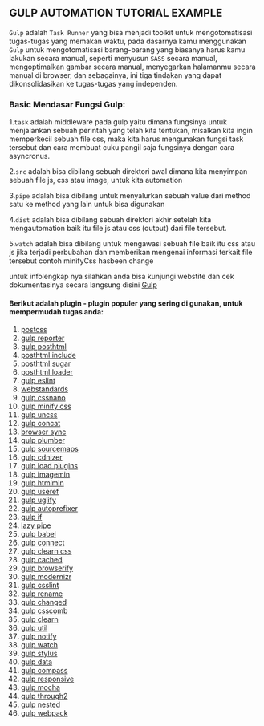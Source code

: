 ## GULP AUTOMATION TUTORIAL EXAMPLE

`Gulp` adalah `Task Runner` yang bisa menjadi toolkit untuk mengotomatisasi tugas-tugas yang memakan waktu, pada dasarnya kamu menggunakan `Gulp` untuk mengotomatisasi barang-barang yang biasanya harus kamu lakukan secara manual, seperti menyusun `SASS` secara manual, mengoptimalkan gambar secara manual, menyegarkan halamanmu secara manual di browser, dan sebagainya, ini tiga tindakan yang dapat dikonsolidasikan ke tugas-tugas yang independen.

### Basic Mendasar Fungsi Gulp:

1.`task` adalah middleware pada gulp yaitu dimana fungsinya untuk menjalankan sebuah perintah yang telah kita tentukan, misalkan kita ingin memperkecil sebuah file css, maka kita harus mengunakan fungsi task tersebut dan cara membuat cuku pangil saja fungsinya dengan cara asyncronus.

2.`src` adalah bisa dibilang sebuah direktori awal dimana kita menyimpan sebuah file js, css atau image, untuk kita automation

3.`pipe` adalah bisa dibilang untuk menyalurkan sebuah value dari method satu ke method yang lain untuk bisa digunakan

4.`dist` adalah bisa dibilang sebuah direktori akhir setelah kita mengautomation baik itu file js atau css (output) dari file tersebut.

5.`watch` adalah bisa dibilang untuk mengawasi sebuah file baik itu css atau js jika terjadi perbubahan dan memberikan mengenai informasi terkait file tersebut contoh minifyCss hasbeen change

untuk infolengkap nya silahkan anda bisa kunjungi webstite dan cek dokumentasinya secara langsung disini  [Gulp](https://gulpjs.com/)

#### Berikut adalah plugin - plugin populer yang sering di gunakan, untuk mempermudah tugas anda:

1. [postcss](https://www.npmjs.com/package/gulp-postcss)
2. [gulp reporter](https://www.npmjs.com/package/gulp-reporter)
3. [gulp posthtml](https://www.npmjs.com/package/gulp-posthtml)
4. [posthtml include](https://www.npmjs.com/package/posthtml-include)
5. [posthtml sugar](https://www.npmjs.com/package/posthtml-sugarml)
6. [posthtml loader](https://www.npmjs.com/package/posthtml-loader)
7. [gulp eslint](https://www.npmjs.com/package/gulp-eslint)
8. [webstandards](https://www.npmjs.com/package/gulp-webstandards)
9. [gulp cssnano](https://www.npmjs.com/package/gulp-cssnano)
10. [gulp minify css](https://www.npmjs.com/package/gulp-minify-css)
11. [gulp uncss](https://www.npmjs.com/package/gulp-uncss)
12. [gulp concat](https://www.npmjs.com/package/gulp-concat)
13. [browser sync](https://www.npmjs.com/package/browser-sync)
14. [gulp plumber](https://www.npmjs.com/package/gulp-plumber)
15. [gulp sourcemaps](https://www.npmjs.com/package/gulp-sourcemaps)
16. [gulp cdnizer](https://www.npmjs.com/package/gulp-cdnizer)
17. [gulp load plugins](https://www.npmjs.com/package/gulp-load-plugins)
18. [gulp imagemin](https://www.npmjs.com/package/gulp-imagemin)
19. [gulp htmlmin](https://www.npmjs.com/package/gulp-htmlmin)
20. [gulp useref](https://www.npmjs.com/package/gulp-useref)
21. [gulp uglify](https://www.npmjs.com/package/gulp-uglify)
22. [gulp autoprefixer](https://www.npmjs.com/package/gulp-autoprefixer)
23. [gulp if](https://www.npmjs.com/package/gulp-if)
24. [lazy pipe](https://www.npmjs.com/package/lazypipe)
25. [gulp babel](https://www.npmjs.com/package/gulp-babel)
26. [gulp connect](https://www.npmjs.com/package/gulp-connect)
27. [gulp clearn css](https://www.npmjs.com/package/gulp-clean-css)
28. [gulp cached](https://www.npmjs.com/package/gulp-cached)
29. [gulp browserify](https://www.npmjs.com/package/gulp-browserify)
30. [gulp modernizr](https://www.npmjs.com/package/gulp-modernizr)
31. [gulp csslint](https://www.npmjs.com/package/gulp-csslint)
32. [gulp rename](https://www.npmjs.com/package/gulp-rename)
33. [gulp changed](https://www.npmjs.com/package/gulp-changed)
34. [gulp csscomb](https://www.npmjs.com/package/gulp-csscomb)
35. [gulp clearn](https://www.npmjs.com/package/gulp-clean)
36. [gulp util](https://www.npmjs.com/package/gulp-util)
37. [gulp notify](https://www.npmjs.com/package/gulp-notify)
38. [gulp watch](https://www.npmjs.com/package/gulp-watch)
39. [gulp stylus](https://www.npmjs.com/package/gulp-stylus)
40. [gulp data](https://www.npmjs.com/package/gulp-data)
41. [gulp compass](https://www.npmjs.com/package/gulp-compass)
42. [gulp responsive](https://www.npmjs.com/package/gulp-responsive)
43. [gulp mocha](https://www.npmjs.com/package/gulp-mocha)
44. [gulp through2](https://www.npmjs.com/package/through2)
45. [gulp nested](https://www.npmjs.com/package/postcss-nested)
46. [gulp webpack](https://www.npmjs.com/package/webpack-stream)
